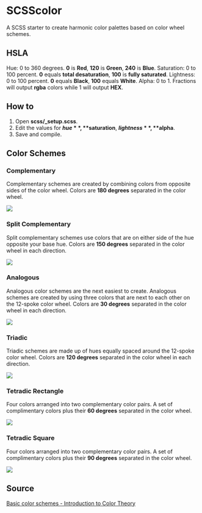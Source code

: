 # SCSScolor
A SCSS starter to create harmonic color palettes based on color wheel schemes.

## HSLA
Hue: 0 to 360 degrees. **0** is **Red**, **120** is **Green**, **240** is **Blue**.
Saturation: 0 to 100 percent. **0** equals **total desaturation**, **100** is **fully saturated**.
Lightness: 0 to 100 percent. **0** equals **Black**, **100** equals **White**.
Alpha: 0 to 1. Fractions will output **rgba** colors while 1 will output **HEX**.

## How to
1. Open **scss/_setup.scss**.
2. Edit the values for **$hue**, **$saturation**, **$lightness**, **$alpha**.
3. Save and compile.

## Color Schemes

### Complementary
Complementary schemes are created by combining colors from opposite sides of the color wheel.
Colors are **180 degrees** separated in the color wheel.

![](https://github.com/alectro/Sketch-Color-Harmony/blob/master/docs/images/color-harmony-complimentary.png)

### Split Complementary
Split complementary schemes use colors that are on either side of the hue opposite your base hue.
Colors are **150 degrees** separated in the color wheel in each direction.

![](https://github.com/alectro/Sketch-Color-Harmony/blob/master/docs/images/color-harmony-split-complimentary.png)

### Analogous
Analogous color schemes are the next easiest to create. Analogous schemes are created by using three colors that are next to each other on the 12-spoke color wheel.
Colors are **30 degrees** separated in the color wheel in each direction.

![](https://github.com/alectro/Sketch-Color-Harmony/blob/master/docs/images/color-harmony-analogous.png)

### Triadic
Triadic schemes are made up of hues equally spaced around the 12-spoke color wheel.
Colors are **120 degrees** separated in the color wheel in each direction.

![](https://github.com/alectro/Sketch-Color-Harmony/blob/master/docs/images/color-harmony-triadic.png)

### Tetradic Rectangle
Four colors arranged into two complementary color pairs.
A set of complimentary colors plus their **60 degrees** separated in the color wheel.

![](https://github.com/alectro/Sketch-Color-Harmony/blob/master/docs/images/color-harmony-tetradic-60.png)

### Tetradic Square
Four colors arranged into two complementary color pairs.
A set of complimentary colors plus their **90 degrees** separated in the color wheel.

![](https://github.com/alectro/Sketch-Color-Harmony/blob/master/docs/images/color-harmony-tetradic-90.png)

## Source
[Basic color schemes - Introduction to Color Theory](http://www.tigercolor.com/color-lab/color-theory/color-theory-intro.htm)

